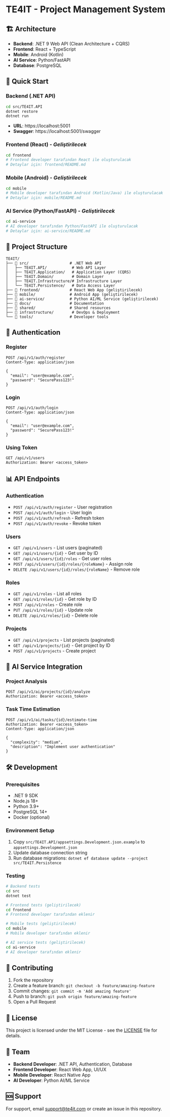 # TE4IT - Project Management System

## 🏗️ Architecture
- **Backend**: .NET 9 Web API (Clean Architecture + CQRS)
- **Frontend**: React + TypeScript
- **Mobile**: Android (Kotlin)
- **AI Service**: Python/FastAPI
- **Database**: PostgreSQL

## 🚀 Quick Start

### Backend (.NET API)
```bash
cd src/TE4IT.API
dotnet restore
dotnet run
```
- **URL**: https://localhost:5001
- **Swagger**: https://localhost:5001/swagger

### Frontend (React) - *Geliştirilecek*
```bash
cd frontend
# Frontend developer tarafından React ile oluşturulacak
# Detaylar için: frontend/README.md
```

### Mobile (Android) - *Geliştirilecek*
```bash
cd mobile
# Mobile developer tarafından Android (Kotlin/Java) ile oluşturulacak
# Detaylar için: mobile/README.md
```

### AI Service (Python/FastAPI) - *Geliştirilecek*
```bash
cd ai-service
# AI developer tarafından Python/FastAPI ile oluşturulacak
# Detaylar için: ai-service/README.md
```

## 📁 Project Structure

```
TE4IT/
├── 📁 src/                  # .NET Web API
│   ├── TE4IT.API/           # Web API Layer
│   ├── TE4IT.Application/   # Application Layer (CQRS)
│   ├── TE4IT.Domain/        # Domain Layer
│   ├── TE4IT.Infrastructure/# Infrastructure Layer
│   └── TE4IT.Persistence/   # Data Access Layer
├── 📁 frontend/             # React Web App (geliştirilecek)
├── 📁 mobile/               # Android App (geliştirilecek)
├── 📁 ai-service/           # Python AI/ML Service (geliştirilecek)
├── 📁 docs/                 # Documentation
├── 📁 shared/               # Shared resources
├── 📁 infrastructure/        # DevOps & Deployment
└── 📁 tools/                # Developer tools
```

## 🔐 Authentication

### Register
```http
POST /api/v1/auth/register
Content-Type: application/json

{
  "email": "user@example.com",
  "password": "SecurePass123!"
}
```

### Login
```http
POST /api/v1/auth/login
Content-Type: application/json

{
  "email": "user@example.com",
  "password": "SecurePass123!"
}
```

### Using Token
```http
GET /api/v1/users
Authorization: Bearer <access_token>
```

## 📊 API Endpoints

### Authentication
- `POST /api/v1/auth/register` - User registration
- `POST /api/v1/auth/login` - User login
- `POST /api/v1/auth/refresh` - Refresh token
- `POST /api/v1/auth/revoke` - Revoke token

### Users
- `GET /api/v1/users` - List users (paginated)
- `GET /api/v1/users/{id}` - Get user by ID
- `GET /api/v1/users/{id}/roles` - Get user roles
- `POST /api/v1/users/{id}/roles/{roleName}` - Assign role
- `DELETE /api/v1/users/{id}/roles/{roleName}` - Remove role

### Roles
- `GET /api/v1/roles` - List all roles
- `GET /api/v1/roles/{id}` - Get role by ID
- `POST /api/v1/roles` - Create role
- `PUT /api/v1/roles/{id}` - Update role
- `DELETE /api/v1/roles/{id}` - Delete role

### Projects
- `GET /api/v1/projects` - List projects (paginated)
- `GET /api/v1/projects/{id}` - Get project by ID
- `POST /api/v1/projects` - Create project

## 🤖 AI Service Integration

### Project Analysis
```http
POST /api/v1/ai/projects/{id}/analyze
Authorization: Bearer <access_token>
```

### Task Time Estimation
```http
POST /api/v1/ai/tasks/{id}/estimate-time
Authorization: Bearer <access_token>
Content-Type: application/json

{
  "complexity": "medium",
  "description": "Implement user authentication"
}
```

## 🛠️ Development

### Prerequisites
- .NET 9 SDK
- Node.js 18+
- Python 3.9+
- PostgreSQL 14+
- Docker (optional)

### Environment Setup
1. Copy `src/TE4IT.API/appsettings.Development.json.example` to `appsettings.Development.json`
2. Update database connection string
3. Run database migrations: `dotnet ef database update --project src/TE4IT.Persistence`

### Testing
```bash
# Backend tests
cd src
dotnet test

# Frontend tests (geliştirilecek)
cd frontend
# Frontend developer tarafından eklenir

# Mobile tests (geliştirilecek)
cd mobile
# Mobile developer tarafından eklenir

# AI service tests (geliştirilecek)
cd ai-service
# AI developer tarafından eklenir
```

## 📝 Contributing

1. Fork the repository
2. Create a feature branch: `git checkout -b feature/amazing-feature`
3. Commit changes: `git commit -m 'Add amazing feature'`
4. Push to branch: `git push origin feature/amazing-feature`
5. Open a Pull Request

## 📄 License

This project is licensed under the MIT License - see the [LICENSE](LICENSE) file for details.

## 👥 Team

- **Backend Developer**: .NET API, Authentication, Database
- **Frontend Developer**: React Web App, UI/UX
- **Mobile Developer**: React Native App
- **AI Developer**: Python AI/ML Service

## 🆘 Support

For support, email support@te4it.com or create an issue in this repository.
